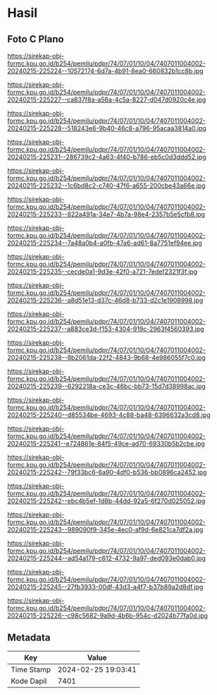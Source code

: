 # Hasil

## Foto C Plano

https://sirekap-obj-formc.kpu.go.id/b254/pemilu/pdpr/74/07/01/10/04/7407011004002-20240215-225224--10572174-6d7a-4b91-8ea0-660832b1cc8b.jpg

https://sirekap-obj-formc.kpu.go.id/b254/pemilu/pdpr/74/07/01/10/04/7407011004002-20240215-225227--ca837f8a-a56a-4c5a-8227-d047d0920c4e.jpg

https://sirekap-obj-formc.kpu.go.id/b254/pemilu/pdpr/74/07/01/10/04/7407011004002-20240215-225228--518243e6-9b40-46c8-a796-95acaa3814a0.jpg

https://sirekap-obj-formc.kpu.go.id/b254/pemilu/pdpr/74/07/01/10/04/7407011004002-20240215-225231--286739c2-4a63-4f40-b786-eb5c0d3ddd52.jpg

https://sirekap-obj-formc.kpu.go.id/b254/pemilu/pdpr/74/07/01/10/04/7407011004002-20240215-225232--1c6bd8c2-c740-47f6-a655-200cbe43a66e.jpg

https://sirekap-obj-formc.kpu.go.id/b254/pemilu/pdpr/74/07/01/10/04/7407011004002-20240215-225233--822a491a-34e7-4b7a-98e4-2357b5e5cfb8.jpg

https://sirekap-obj-formc.kpu.go.id/b254/pemilu/pdpr/74/07/01/10/04/7407011004002-20240215-225234--7a48a0b4-a0fb-47a6-ad61-8a7751ef94ee.jpg

https://sirekap-obj-formc.kpu.go.id/b254/pemilu/pdpr/74/07/01/10/04/7407011004002-20240215-225235--cecde0a1-9d3e-42f0-a721-7edef2321f3f.jpg

https://sirekap-obj-formc.kpu.go.id/b254/pemilu/pdpr/74/07/01/10/04/7407011004002-20240215-225236--a8d51e13-d37c-46d8-b733-d2c1e1908998.jpg

https://sirekap-obj-formc.kpu.go.id/b254/pemilu/pdpr/74/07/01/10/04/7407011004002-20240215-225237--a883ce3d-f153-4304-919c-2963f4560393.jpg

https://sirekap-obj-formc.kpu.go.id/b254/pemilu/pdpr/74/07/01/10/04/7407011004002-20240215-225238--8b2061da-22f2-4843-9b68-4e986055f7c0.jpg

https://sirekap-obj-formc.kpu.go.id/b254/pemilu/pdpr/74/07/01/10/04/7407011004002-20240215-225239--6292218a-ce3c-46bc-bb73-15d7d38998ac.jpg

https://sirekap-obj-formc.kpu.go.id/b254/pemilu/pdpr/74/07/01/10/04/7407011004002-20240215-225240--d85534be-4693-4c88-ba48-6396632a3cd8.jpg

https://sirekap-obj-formc.kpu.go.id/b254/pemilu/pdpr/74/07/01/10/04/7407011004002-20240215-225241--e724861e-84f5-49ce-ad70-69330b5b2cbe.jpg

https://sirekap-obj-formc.kpu.go.id/b254/pemilu/pdpr/74/07/01/10/04/7407011004002-20240215-225242--79f33bc6-6a90-4df0-b536-bb0896ca2452.jpg

https://sirekap-obj-formc.kpu.go.id/b254/pemilu/pdpr/74/07/01/10/04/7407011004002-20240215-225242--ebc4b5ef-1d8b-44dd-92a5-6f270d025052.jpg

https://sirekap-obj-formc.kpu.go.id/b254/pemilu/pdpr/74/07/01/10/04/7407011004002-20240215-225243--989090f9-345e-4ec0-af9d-6e821ca7df2a.jpg

https://sirekap-obj-formc.kpu.go.id/b254/pemilu/pdpr/74/07/01/10/04/7407011004002-20240215-225244--ad54a179-c612-4732-9a97-ded093e0dab0.jpg

https://sirekap-obj-formc.kpu.go.id/b254/pemilu/pdpr/74/07/01/10/04/7407011004002-20240215-225245--27fb3933-00df-43d3-a4f7-b37b89a2d8df.jpg

https://sirekap-obj-formc.kpu.go.id/b254/pemilu/pdpr/74/07/01/10/04/7407011004002-20240215-225226--c98c5682-9a9d-4b6b-954c-d2024b77fa0d.jpg


## Metadata

| Key        | Value               |
| ---------- | ------------------- |
| Time Stamp | 2024-02-25 19:03:41 |
| Kode Dapil | 7401                |



